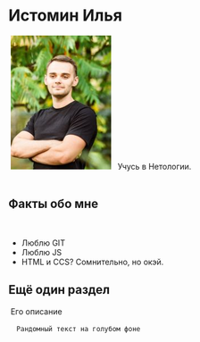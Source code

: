 
# Истомин Илья
​
![Здесь должно быть моё фото](eaae88dc8f8e4db496593bee5c760273.jpg-a34-180.jpg)
​
​
Учусь в Нетологии.  
​
​
## Факты обо мне
​
 - Люблю GIT
 - Люблю JS
 - HTML и CCS? Сомнительно, но окэй. 
​
​
## Ещё один раздел
​
Его описание 
​
```bash
  Рандомный текст на голубом фоне
```
